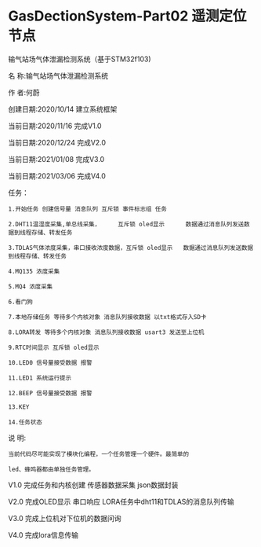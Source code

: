 # GasDectionSystem-Part02  遥测定位节点

输气站场气体泄漏检测系统（基于STM32f103)

名    称:输气站场气体泄漏检测系统

作    者:何蔚

创建日期:2020/10/14 建立系统框架

当前日期:2020/11/16 完成V1.0

当前日期:2020/12/24 完成V2.0

当前日期:2021/01/08 完成V3.0

当前日期:2021/03/06 完成V4.0


任务：
	
	1.开始任务 创建信号量 消息队列 互斥锁 事件标志组 任务
	
	2.DHT11温湿度采集,单总线采集，  	互斥锁 oled显示		数据通过消息队列发送数据到线程存储、转发任务
	
	3.TDLAS气体浓度采集，串口接收浓度数据，互斥锁 oled显示	数据通过消息队列发送数据到线程存储、转发任务        
	
	4.MQ135 浓度采集
	
	5.MQ4 浓度采集
	
	6.看门狗
	
	7.本地存储任务 等待多个内核对象 消息队列接收数据 以txt格式存入SD卡
	
	8.LORA转发 等待多个内核对象 消息队列接收数据 usart3 发送至上位机
	
	9.RTC时间显示 互斥锁 oled显示	
	
	10.LED0 信号量接受数据 报警
	
	11.LED1 系统运行提示
	
	12.BEEP 信号量接受数据 报警
	
	13.KEY 
	
	14.任务状态
	
	
	
说  明:		
	
	当前代码尽可能实现了模块化编程，一个任务管理一个硬件。最简单的
	
	led、蜂鸣器都由单独任务管理。


V1.0 完成任务和内核创建 传感器数据采集 json数据封装

V2.0 完成OLED显示 串口响应  LORA任务中dht11和TDLAS的消息队列传输

V3.0 完成上位机对下位机的数据问询

V4.0 完成lora信息传输 




